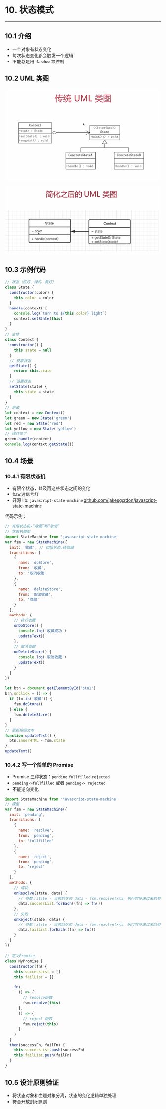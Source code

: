 # 10. 状态模式

---

## 10.1 介绍

- 一个对象有状态变化
- 每次状态变化都会触发一个逻辑
- 不能总是用 if...else 来控制

## 10.2 UML 类图

![传统UML类图](images/传统UML类图7.png)

![简化后的UML类图](images/简化后的UML类图7.png)

## 10.3 示例代码

```js
// 状态（红灯、绿灯、黄灯）
class State {
  constructor(color) {
    this.color = color
  }
  handle(context) {
    console.log(`turn to ${this.color} light`)
    context.setState(this)
  }
}
// 主体
class Context {
  constructor() {
    this.state = null
  }
  // 获取状态
  getState() {
    return this.state
  }
  // 设置状态
  setState(state) {
    this.state = state
  }
}
// 测试
let context = new Context()
let green = new State('green')
let red = new State('red')
let yellow = new State('yellow')
// 绿灯亮了
green.handle(context)
console.log(context.getState())
```

## 10.4 场景

### 10.4.1 有限状态机

- 有限个状态，以及再这些状态之间的变化
- 如交通信号灯
- 开源 lib: `javascript-state-machine` [github.com/jakesgordon/javascript-state-machine](https://github.com/jakesgordon/javascript-state-machine)

代码示例：

```js
// 有限状态机-“收藏”和“取消”
// 状态机模型
import StateMachine from 'javascript-state-machine'
var fsm = new StateMachine({
  init: '收藏', // 初始状态,待收藏
  transitions: [
    {
      name: 'doStore',
      from: '收藏',
      to: '取消收藏'
    },
    {
      name: 'deleteStore',
      from: '取消收藏',
      to: '收藏'
    }
  ],
  methods: {
    // 执行收藏
    onDoStore() {
      console.log('收藏成功')
      updateText()
    },
    // 取消收藏
    onDeleteStore() {
      console.log('取消收藏')
      updateText()
    }
  }
})

let btn = document.getElementById('btn1')
brn.onClick = () => {
  if (fm.is('收藏')) {
    fsm.doStore()
  } else {
    fsm.deleteStore()
  }
}
// 更新按钮文本
function updateText() {
  btn.innerHTML = fsm.state
}
updateText()
```

### 10.4.2 写一个简单的 Promise

- Promise 三种状态：`pending` `fullfilled` `rejected`
- `pending->fullfilled` 或者 `pending-> rejected`
- 不能逆向变化

```js
import StateMachine from 'javascript-state-machine'
// 模型
var fsm = new StateMachine({
  init: 'pending',
  transitions: [
    {
      name: 'resolve',
      from: 'pending',
      to: 'fullfilled'
    },
    {
      name: 'reject',
      from: 'pending',
      to: 'reject'
    }
  ],
  methods: {
    // 成功
    onResolve(state, data) {
      // 参数：state - 当前的状态 data - fsm.resolve(xxx) 执行时传递过来的参数xxx
      data.successList.forEach((fn) => fn())
    },
    // 失败
    onReject(state, data) {
      // 参数：state - 当前的状态 data - fsm.resolve(xxx) 执行时传递过来的参数xxx
      data.failList.forEach((fn) => fn())
    }
  }
})

// 定义Promise
class MyPromise {
  constructor(fn) {
    this.successList = []
    this.failList = []

    fn(
      () => {
        // resolve函数
        fsm.resolve(this)
      },
      () => {
        // reject 函数
        fsm.reject(this)
      }
    )
  }
  then(successFn, failFn) {
    this.successList.push(successFn)
    this.failList.push(failFn)
  }
}
```

## 10.5 设计原则验证

- 将状态对象和主题对象分离，状态的变化逻辑单独处理
- 符合开放封闭原则
